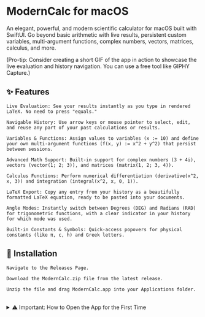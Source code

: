 # ModernCalc for macOS

An elegant, powerful, and modern scientific calculator for macOS built with SwiftUI. Go beyond basic arithmetic with live results, persistent custom variables, multi-argument functions, complex numbers, vectors, matrices, calculus, and more.

(Pro-tip: Consider creating a short GIF of the app in action to showcase the live evaluation and history navigation. You can use a free tool like GIPHY Capture.)
## ✨ Features

    Live Evaluation: See your results instantly as you type in rendered LaTeX. No need to press "equals."

    Navigable History: Use arrow keys or mouse pointer to select, edit, and reuse any part of your past calculations or results.

    Variables & Functions: Assign values to variables (x := 10) and define your own multi-argument functions (f(x, y) := x^2 + y^2) that persist between sessions.

    Advanced Math Support: Built-in support for complex numbers (3 + 4i), vectors (vector(1; 2; 3)), and matrices (matrix(1, 2; 3, 4)).

    Calculus Functions: Perform numerical differentiation (derivative(x^2, x, 3)) and integration (integral(x^2, x, 0, 1)).

    LaTeX Export: Copy any entry from your history as a beautifully formatted LaTeX equation, ready to be pasted into your documents.

    Angle Modes: Instantly switch between Degrees (DEG) and Radians (RAD) for trigonometric functions, with a clear indicator in your history for which mode was used.

    Built-in Constants & Symbols: Quick-access popovers for physical constants (like π, c, h) and Greek letters.

## 🚀 Installation

    Navigate to the Releases Page.

    Download the ModernCalc.zip file from the latest release.

    Unzip the file and drag ModernCalc.app into your Applications folder.

<br/>
<details>
<summary>⚠️ Important: How to Open the App for the First Time</summary>
<br/>
Because this app is not distributed through the App Store, macOS Gatekeeper will show a warning the first time you try to open it. You only need to perform these steps once:
<ol>
<li>Right-click (or Control-click) on the ModernCalc.app icon.</li>
<li>Select "Open" from the context menu.</li>
<li>A dialog will appear. Click the "Open" button to confirm.</li>
</ol>
After this initial step, you can open the app normally by double-clicking it.
</details>
